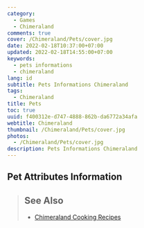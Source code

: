 ```yaml
---
category:
  - Games
  - Chimeraland
comments: true
cover: /Chimeraland/Pets/cover.jpg
date: 2022-02-18T10:37:00+07:00
updated: 2022-02-18T14:55:00+07:00
keywords:
  - pets informations
  - chimeraland
lang: id
subtitle: Pets Informations Chimeraland
tags:
  - Chimeraland
title: Pets
toc: true
uuid: f400312e-d747-4888-862b-da6772a34afa
webtitle: Chimeraland
thumbnail: /Chimeraland/Pets/cover.jpg
photos:
  - /Chimeraland/Pets/cover.jpg
description: Pets Informations Chimeraland
---
```



## Pet Attributes Information

<!-- include Pets/table.html -->
<script src='Pets/script.js'></script>
<link rel="stylesheet" href="Pets/style.css" />

> ## See Also
> - [Chimeraland Cooking Recipes](/Chimeraland/Recipes.html)

<!-- translator -->
<!-- include Recipes/translator.html -->